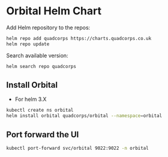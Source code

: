 # Orbital Helm Chart

Add Helm repository to the repos:

```bash
helm repo add quadcorps https://charts.quadcorps.co.uk
helm repo update
```

Search available version:

```bash
helm search repo quadcorps
```

## Install Orbital

- For helm 3.X

```bash
kubectl create ns orbital
helm install orbital quadcorps/orbital --namespace=orbital
```

## Port forward the UI
```bash
kubectl port-forward svc/orbital 9022:9022 -n orbital
```
